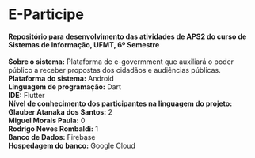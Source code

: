 # E-Participe
<b>Repositório para desenvolvimento das atividades de APS2 do curso de Sistemas de Informação, UFMT, 6º Semestre</b><br><br>
<b>Sobre o sistema:</b> Plataforma de e-govermment que auxiliará o poder público a receber propostas dos cidadãos e audiências públicas.<br>
<b>Plataforma do sistema:</b> Android<br>
<b>Linguagem de programação:</b> Dart<br>
<b>IDE:</b> Flutter<br>
<b>Nível de conhecimento dos participantes na linguagem do projeto:</b><br>
 <b>Glauber Atanaka dos Santos:</b> 2<br>
 <b>Miguel Morais Paula:</b> 0<br>
 <b>Rodrigo Neves Rombaldi:</b> 1<br>
<b>Banco de Dados:</b> Firebase<br>
<b>Hospedagem do banco:</b> Google Cloud<br>
